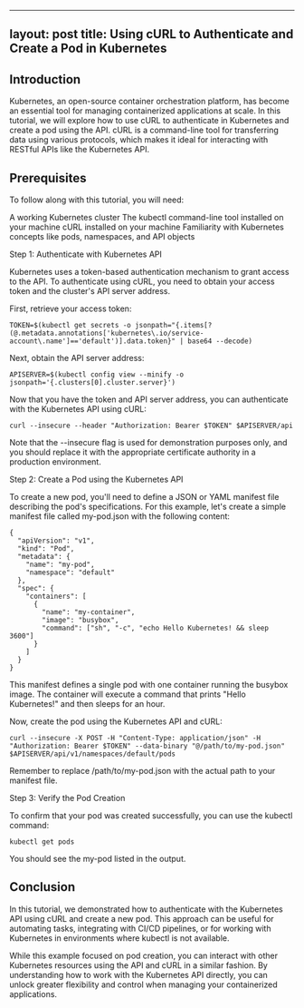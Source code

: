 
---
layout: post
title: Using cURL to Authenticate and Create a Pod in Kubernetes
---

## Introduction

Kubernetes, an open-source container orchestration platform, has become an essential tool for managing containerized applications at scale. In this tutorial, we will explore how to use cURL to authenticate in Kubernetes and create a pod using the API. cURL is a command-line tool for transferring data using various protocols, which makes it ideal for interacting with RESTful APIs like the Kubernetes API.

## Prerequisites

To follow along with this tutorial, you will need:

A working Kubernetes cluster
The kubectl command-line tool installed on your machine
cURL installed on your machine
Familiarity with Kubernetes concepts like pods, namespaces, and API objects

Step 1: Authenticate with Kubernetes API

Kubernetes uses a token-based authentication mechanism to grant access to the API. To authenticate using cURL, you need to obtain your access token and the cluster's API server address.

First, retrieve your access token:

```
TOKEN=$(kubectl get secrets -o jsonpath="{.items[?(@.metadata.annotations['kubernetes\.io/service-account\.name']=='default')].data.token}" | base64 --decode)
```


Next, obtain the API server address:

```
APISERVER=$(kubectl config view --minify -o jsonpath='{.clusters[0].cluster.server}')
```


Now that you have the token and API server address, you can authenticate with the Kubernetes API using cURL:

```
curl --insecure --header "Authorization: Bearer $TOKEN" $APISERVER/api
```


Note that the --insecure flag is used for demonstration purposes only, and you should replace it with the appropriate certificate authority in a production environment.

Step 2: Create a Pod using the Kubernetes API

To create a new pod, you'll need to define a JSON or YAML manifest file describing the pod's specifications. For this example, let's create a simple manifest file called my-pod.json with the following content:

```
{
  "apiVersion": "v1",
  "kind": "Pod",
  "metadata": {
    "name": "my-pod",
    "namespace": "default"
  },
  "spec": {
    "containers": [
      {
        "name": "my-container",
        "image": "busybox",
        "command": ["sh", "-c", "echo Hello Kubernetes! && sleep 3600"]
      }
    ]
  }
}
```


This manifest defines a single pod with one container running the busybox image. The container will execute a command that prints "Hello Kubernetes!" and then sleeps for an hour.

Now, create the pod using the Kubernetes API and cURL:


```
curl --insecure -X POST -H "Content-Type: application/json" -H "Authorization: Bearer $TOKEN" --data-binary "@/path/to/my-pod.json" $APISERVER/api/v1/namespaces/default/pods
```


Remember to replace /path/to/my-pod.json with the actual path to your manifest file.

Step 3: Verify the Pod Creation

To confirm that your pod was created successfully, you can use the kubectl command:

```
kubectl get pods
```


You should see the my-pod listed in the output.

## Conclusion

In this tutorial, we demonstrated how to authenticate with the Kubernetes API using cURL and create a new pod. This approach can be useful for automating tasks, integrating with CI/CD pipelines, or for working with Kubernetes in environments where kubectl is not available.

While this example focused on pod creation, you can interact with other Kubernetes resources using the API and cURL in a similar fashion. By understanding how to work with the Kubernetes API directly, you can unlock greater flexibility and control when managing your containerized applications.
